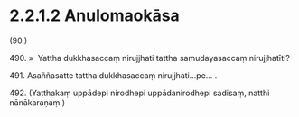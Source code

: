 

# 2.2.1.2 Anulomaokāsa





(90.)

490\. »  Yattha dukkhasaccaṃ nirujjhati tattha samudayasaccaṃ nirujjhatīti?

491\. Asaññasatte tattha dukkhasaccaṃ nirujjhati…pe… .

492\. (Yatthakaṃ uppādepi nirodhepi uppādanirodhepi sadisaṃ, natthi nānākaraṇaṃ.)




